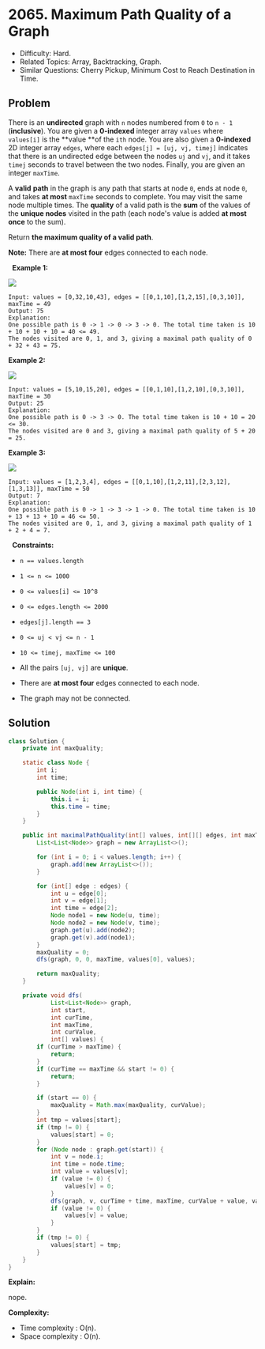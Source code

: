 # 2065. Maximum Path Quality of a Graph

- Difficulty: Hard.
- Related Topics: Array, Backtracking, Graph.
- Similar Questions: Cherry Pickup, Minimum Cost to Reach Destination in Time.

## Problem

There is an **undirected** graph with ```n``` nodes numbered from ```0``` to ```n - 1``` (**inclusive**). You are given a **0-indexed** integer array ```values``` where ```values[i]``` is the **value **of the ```ith``` node. You are also given a **0-indexed** 2D integer array ```edges```, where each ```edges[j] = [uj, vj, timej]``` indicates that there is an undirected edge between the nodes ```uj``` and ```vj```, and it takes ```timej``` seconds to travel between the two nodes. Finally, you are given an integer ```maxTime```.

A **valid** **path** in the graph is any path that starts at node ```0```, ends at node ```0```, and takes **at most** ```maxTime``` seconds to complete. You may visit the same node multiple times. The **quality** of a valid path is the **sum** of the values of the **unique nodes** visited in the path (each node's value is added **at most once** to the sum).

Return **the **maximum** quality of a valid path**.

**Note:** There are **at most four** edges connected to each node.

 
**Example 1:**

![](https://assets.leetcode.com/uploads/2021/10/19/ex1drawio.png)

```
Input: values = [0,32,10,43], edges = [[0,1,10],[1,2,15],[0,3,10]], maxTime = 49
Output: 75
Explanation:
One possible path is 0 -> 1 -> 0 -> 3 -> 0. The total time taken is 10 + 10 + 10 + 10 = 40 <= 49.
The nodes visited are 0, 1, and 3, giving a maximal path quality of 0 + 32 + 43 = 75.
```

**Example 2:**

![](https://assets.leetcode.com/uploads/2021/10/19/ex2drawio.png)

```
Input: values = [5,10,15,20], edges = [[0,1,10],[1,2,10],[0,3,10]], maxTime = 30
Output: 25
Explanation:
One possible path is 0 -> 3 -> 0. The total time taken is 10 + 10 = 20 <= 30.
The nodes visited are 0 and 3, giving a maximal path quality of 5 + 20 = 25.
```

**Example 3:**

![](https://assets.leetcode.com/uploads/2021/10/19/ex31drawio.png)

```
Input: values = [1,2,3,4], edges = [[0,1,10],[1,2,11],[2,3,12],[1,3,13]], maxTime = 50
Output: 7
Explanation:
One possible path is 0 -> 1 -> 3 -> 1 -> 0. The total time taken is 10 + 13 + 13 + 10 = 46 <= 50.
The nodes visited are 0, 1, and 3, giving a maximal path quality of 1 + 2 + 4 = 7.
```

 
**Constraints:**


	
- ```n == values.length```
	
- ```1 <= n <= 1000```
	
- ```0 <= values[i] <= 10^8```
	
- ```0 <= edges.length <= 2000```
	
- ```edges[j].length == 3 ```
	
- ```0 <= uj < vj <= n - 1```
	
- ```10 <= timej, maxTime <= 100```
	
- All the pairs ```[uj, vj]``` are **unique**.
	
- There are **at most four** edges connected to each node.
	
- The graph may not be connected.



## Solution

```java
class Solution {
    private int maxQuality;

    static class Node {
        int i;
        int time;

        public Node(int i, int time) {
            this.i = i;
            this.time = time;
        }
    }

    public int maximalPathQuality(int[] values, int[][] edges, int maxTime) {
        List<List<Node>> graph = new ArrayList<>();

        for (int i = 0; i < values.length; i++) {
            graph.add(new ArrayList<>());
        }

        for (int[] edge : edges) {
            int u = edge[0];
            int v = edge[1];
            int time = edge[2];
            Node node1 = new Node(u, time);
            Node node2 = new Node(v, time);
            graph.get(u).add(node2);
            graph.get(v).add(node1);
        }
        maxQuality = 0;
        dfs(graph, 0, 0, maxTime, values[0], values);

        return maxQuality;
    }

    private void dfs(
            List<List<Node>> graph,
            int start,
            int curTime,
            int maxTime,
            int curValue,
            int[] values) {
        if (curTime > maxTime) {
            return;
        }
        if (curTime == maxTime && start != 0) {
            return;
        }

        if (start == 0) {
            maxQuality = Math.max(maxQuality, curValue);
        }
        int tmp = values[start];
        if (tmp != 0) {
            values[start] = 0;
        }
        for (Node node : graph.get(start)) {
            int v = node.i;
            int time = node.time;
            int value = values[v];
            if (value != 0) {
                values[v] = 0;
            }
            dfs(graph, v, curTime + time, maxTime, curValue + value, values);
            if (value != 0) {
                values[v] = value;
            }
        }
        if (tmp != 0) {
            values[start] = tmp;
        }
    }
}
```

**Explain:**

nope.

**Complexity:**

* Time complexity : O(n).
* Space complexity : O(n).
